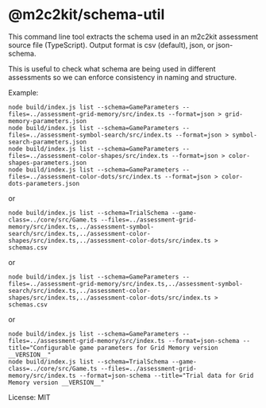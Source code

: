 # @m2c2kit/schema-util

This command line tool extracts the schema used in an m2c2kit assessment source file (TypeScript). Output format is csv (default), json, or json-schema.

This is useful to check what schema are being used in different assessments so we can enforce consistency in naming and structure.

Example:

```
node build/index.js list --schema=GameParameters --files=../assessment-grid-memory/src/index.ts --format=json > grid-memory-parameters.json
node build/index.js list --schema=GameParameters --files=../assessment-symbol-search/src/index.ts --format=json > symbol-search-parameters.json
node build/index.js list --schema=GameParameters --files=../assessment-color-shapes/src/index.ts --format=json > color-shapes-parameters.json
node build/index.js list --schema=GameParameters --files=../assessment-color-dots/src/index.ts --format=json > color-dots-parameters.json
```

or

```
node build/index.js list --schema=TrialSchema --game-class=../core/src/Game.ts --files=../assessment-grid-memory/src/index.ts,../assessment-symbol-search/src/index.ts,../assessment-color-shapes/src/index.ts,../assessment-color-dots/src/index.ts > schemas.csv
```

or

```
node build/index.js list --schema=GameParameters --files=../assessment-grid-memory/src/index.ts,../assessment-symbol-search/src/index.ts,../assessment-color-shapes/src/index.ts,../assessment-color-dots/src/index.ts > schemas.csv
```

or

```
node build/index.js list --schema=GameParameters --files=../assessment-grid-memory/src/index.ts --format=json-schema --title="Configurable game parameters for Grid Memory version __VERSION__"
node build/index.js list --schema=TrialSchema --game-class=../core/src/Game.ts --files=../assessment-grid-memory/src/index.ts --format=json-schema --title="Trial data for Grid Memory version __VERSION__"
```

License: MIT
